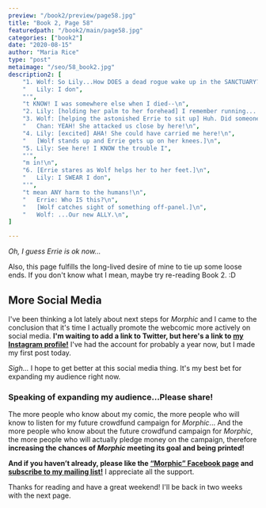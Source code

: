 ```yaml
---
preview: "/book2/preview/page58.jpg"
title: "Book 2, Page 58"
featuredpath: "/book2/main/page58.jpg"
categories: ["book2"]
date: "2020-08-15"
author: "Maria Rice"
type: "post"
metaimage: "/seo/58_book2.jpg"
description2: [
    "1. Wolf: So Lily...How DOES a dead rogue wake up in the SANCTUARY?\n",
    "   Lily: I don",
    "'",
    "t KNOW! I was somewhere else when I died--\n",
    "2. Lily: [holding her palm to her forehead] I remember running... And I... I think I was mauled by a SQUID.\n",
    "3. Wolf: [helping the astonished Errie to sit up] Huh. Did someone say there was a squid HERE?\n",
    "   Chan: YEAH! She attacked us close by here!\n",
    "4. Lily: [excited] AHA! She could have carried me here!\n",
    "   [Wolf stands up and Errie gets up on her knees.]\n",
    "5. Lily: See here! I KNOW the trouble I",
    "'",
    "m in!\n",
    "6. [Errie stares as Wolf helps her to her feet.]\n",
    "   Lily: I SWEAR I don",
    "'",
    "t mean ANY harm to the humans!\n",
    "   Errie: Who IS this?\n",
    "   [Wolf catches sight of something off-panel.]\n",
    "   Wolf: ...Our new ALLY.\n",
]

---
```


_Oh, I guess Errie is ok now..._

Also, this page fulfills the long-lived desire of mine to tie up some loose ends.
If you don't know what I mean, maybe try re-reading Book 2. :D

## More Social Media

I've been thinking a lot lately about next steps for _Morphic_ and I came to the conclusion that it's time I actually promote the webcomic more actively on social media. 
**I'm waiting to add a link to Twitter, but here's a link to [my Instagram profile!](https://www.instagram.com/mariacatrice222/)**
I've had the account for probably a year now, but I made my first post today. 

_Sigh..._ I hope to get better at this social media thing. It's my best bet for expanding my audience right now. 

### Speaking of expanding my audience...Please share!

The more people who know about my comic, the more people who will know to listen for my future crowdfund campaign for _Morphic_...
And the more people who know about the future crowdfund campaign for _Morphic_, the more people who will actually pledge money on the campaign, therefore **increasing the chances of _Morphic_ meeting its goal and being printed!** 

**And if you haven’t already, please like the [“Morphic” Facebook page](https://www.facebook.com/MorphicGraphicNovel/) and [subscribe to my mailing list!](http://eepurl.com/g8TzPb)**
I appreciate all the support. 

Thanks for reading and have a great weekend! I'll be back in two weeks with the next page. 

